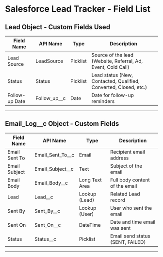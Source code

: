 # Salesforce Lead Tracker - Field List

## Lead Object - Custom Fields Used

| Field Name       | API Name         | Type         | Description                                                      |
|------------------|------------------|--------------|------------------------------------------------------------------|
| Lead Source      | LeadSource       | Picklist     | Source of the lead (Website, Referral, Ad, Event, Cold Call)     |
| Status           | Status           | Picklist     | Lead status (New, Contacted, Qualified, Converted, Closed, etc.) |
| Follow-up Date   | Follow_up__c     | Date         | Date for follow-up reminders                                     |

---

## Email_Log__c Object - Custom Fields

| Field Name       | API Name          | Type            | Description                       |
|------------------|-------------------|-----------------|-----------------------------------|
| Email Sent To    | Email_Sent_To__c  | Email           | Recipient email address           |
| Email Subject    | Email_Subject__c  | Text            | Subject of the email              |
| Email Body       | Email_Body__c     | Long Text Area  | Full body content of the email    |
| Lead             | Lead__c           | Lookup (Lead)   | Related Lead record               |
| Sent By          | Sent_By__c        | Lookup (User)   | User who sent the email           |
| Sent On          | Sent_On__c        | DateTime        | Date and time email was sent      |
| Status           | Status__c         | Picklist        | Email send status (SENT, FAILED)  |

---
